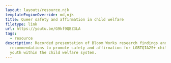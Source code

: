 ```yaml
---
layout: layouts/resource.njk
templateEngineOverride: md,njk
title: Queer safety and affirmation in child welfare
filetype: link
url: https://youtu.be/G9kf9QBZ3LA
tags:
  - resource
description: Recorded presentation of Bloom Works research findings and
  recommendations to promote safety and affirmation for LGBTQIA2S+ children and
  youth within the child welfare system.
---
```

